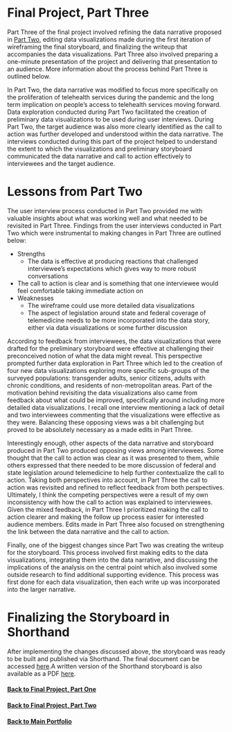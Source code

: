 # Final Project, Part Three #

Part Three of the final project involved refining the data narrative proposed in [Part Two](https://gisgomez.github.io/Gomez-Portfolio-2022/FinalProjectPart2), editing data visualizations made during the first iteration of wireframing the final storyboard, and finalizing the writeup that accompanies the data visualizations. Part Three also involved preparing a one-minute presentation of the project and delivering that presentation to an audience. More information about the process behind Part Three is outlined below. 

In Part Two, the data narrative was modified to focus more specifically on the proliferation of telehealth services during the pandemic and the long term implication on people’s access to telehealth services moving forward. Data exploration conducted during Part Two facilitated the creation of preliminary data visualizations to be used during user interviews. During Part Two, the target audience was also more clearly identified as the call to action was further developed and understood within the data narrative. The interviews conducted during this part of the project helped to understand the extent to which the visualizations and preliminary storyboard communicated the data narrative and call to action effectively to interviewees and the target audience. 

# Lessons from Part Two #
The user interview process conducted in Part Two provided me with valuable insights about what was working well and what needed to be revisited in Part Three. Findings from the user interviews conducted in Part Two which were instrumental to making changes in Part Three are outlined below: 

* Strengths
  * The data is effective at producing reactions that challenged interviewee’s expectations which gives way to more robust conversations 
 * The call to action is clear and is something that one interviewee would feel comfortable taking immediate action on 
* Weaknesses
  * The wireframe could use more detailed data visualizations
  * The aspect of legislation around state and federal coverage of telemedicine needs to be more incorporated into the data story, either via data visualizations or some further discussion 

According to feedback from interviewees, the data visualizations that were drafted for the preliminary storyboard were effective at challenging their preconceived notion of what the data might reveal. This perspective prompted further data exploration in Part Three which led to the creation of four new data visualizations exploring more specific sub-groups of the surveyed populations: transgender adults, senior citizens, adults with chronic conditions, and residents of non-metropolitan areas. Part of the motivation behind revisiting the data visualizations also came from feedback about what could be improved, specifically around including more detailed data visualizations. I recall one interview mentioning a lack of detail and two interviewees commenting that the visualizations were effective as they were. Balancing these opposing views was a bit challenging but proved to be absolutely necessary as a made edits in Part Three. 

Interestingly enough, other aspects of the data narrative and storyboard produced in Part Two produced opposing views among interviewees. Some thought that the call to action was clear as it was presented to them, while others expressed that there needed to be more discussion of federal and state legislation around telemedicine to help further contextualize the call to action. Taking both perspectives into account, in Part Three the call to action was revisited and refined to reflect feedback from both perspectives. Ultimately, I think the competing perspectives were a result of my own inconsistency with how the call to action was explained to interviewees. Given the mixed feedback, in Part Three I prioritized making the call to action clearer and making the follow up process easier for interested audience members. Edits made in Part Three also focused on strengthening the link between the data narrative and the call to action. 

Finally, one of the biggest changes since Part Two was creating the writeup for the storyboard. This process involved first making edits to the data visualizations, integrating them into the data narrative, and discussing the implications of the analysis on the central point which also involved some outside research to find additional supporting evidence. This process was first done for each data visualization, then each write up was incorporated into the larger narrative.

# Finalizing the Storyboard in Shorthand #
After implementing the changes discussed above, the storyboard was ready to be built and published via Shorthand. The final document can be accessed [here](https://carnegiemellon.shorthandstories.com/telemedicine-covid-and-beyond/index.html).A written version of the Shorthand storyboard is also available as a PDF [here](https://gisgomez.github.io/Gomez-Portfolio-2022/PartThree.FinalWriteUp.pdf). 



#### [Back to Final Project, Part One](https://gisgomez.github.io/Gomez-Portfolio-2022/FinalProject) ####

#### [Back to Final Project, Part Two](https://gisgomez.github.io/Gomez-Portfolio-2022/FinalProjectPart2) ####

#### [Back to Main Portfolio](https://gisgomez.github.io/Gomez-Portfolio-2022) ####
